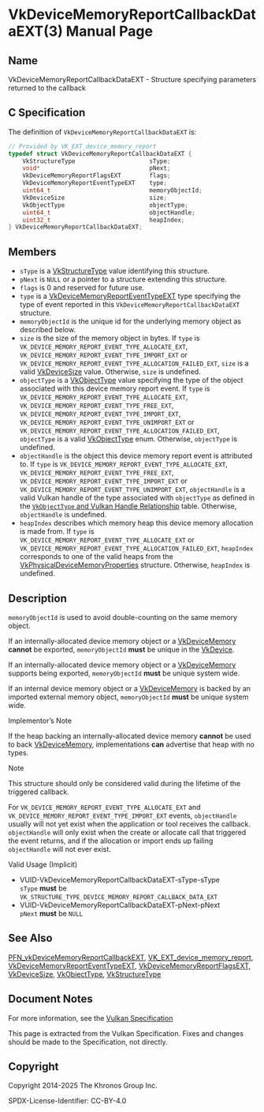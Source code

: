 # VkDeviceMemoryReportCallbackDataEXT(3) Manual Page

## Name

VkDeviceMemoryReportCallbackDataEXT - Structure specifying parameters returned to the callback



## [](#_c_specification)C Specification

The definition of `VkDeviceMemoryReportCallbackDataEXT` is:

```c++
// Provided by VK_EXT_device_memory_report
typedef struct VkDeviceMemoryReportCallbackDataEXT {
    VkStructureType                     sType;
    void*                               pNext;
    VkDeviceMemoryReportFlagsEXT        flags;
    VkDeviceMemoryReportEventTypeEXT    type;
    uint64_t                            memoryObjectId;
    VkDeviceSize                        size;
    VkObjectType                        objectType;
    uint64_t                            objectHandle;
    uint32_t                            heapIndex;
} VkDeviceMemoryReportCallbackDataEXT;
```

## [](#_members)Members

- `sType` is a [VkStructureType](https://registry.khronos.org/vulkan/specs/latest/man/html/VkStructureType.html) value identifying this structure.
- `pNext` is `NULL` or a pointer to a structure extending this structure.
- `flags` is 0 and reserved for future use.
- `type` is a [VkDeviceMemoryReportEventTypeEXT](https://registry.khronos.org/vulkan/specs/latest/man/html/VkDeviceMemoryReportEventTypeEXT.html) type specifying the type of event reported in this `VkDeviceMemoryReportCallbackDataEXT` structure.
- `memoryObjectId` is the unique id for the underlying memory object as described below.
- `size` is the size of the memory object in bytes. If `type` is `VK_DEVICE_MEMORY_REPORT_EVENT_TYPE_ALLOCATE_EXT`, `VK_DEVICE_MEMORY_REPORT_EVENT_TYPE_IMPORT_EXT` or `VK_DEVICE_MEMORY_REPORT_EVENT_TYPE_ALLOCATION_FAILED_EXT`, `size` is a valid [VkDeviceSize](https://registry.khronos.org/vulkan/specs/latest/man/html/VkDeviceSize.html) value. Otherwise, `size` is undefined.
- `objectType` is a [VkObjectType](https://registry.khronos.org/vulkan/specs/latest/man/html/VkObjectType.html) value specifying the type of the object associated with this device memory report event. If `type` is `VK_DEVICE_MEMORY_REPORT_EVENT_TYPE_ALLOCATE_EXT`, `VK_DEVICE_MEMORY_REPORT_EVENT_TYPE_FREE_EXT`, `VK_DEVICE_MEMORY_REPORT_EVENT_TYPE_IMPORT_EXT`, `VK_DEVICE_MEMORY_REPORT_EVENT_TYPE_UNIMPORT_EXT` or `VK_DEVICE_MEMORY_REPORT_EVENT_TYPE_ALLOCATION_FAILED_EXT`, `objectType` is a valid [VkObjectType](https://registry.khronos.org/vulkan/specs/latest/man/html/VkObjectType.html) enum. Otherwise, `objectType` is undefined.
- `objectHandle` is the object this device memory report event is attributed to. If `type` is `VK_DEVICE_MEMORY_REPORT_EVENT_TYPE_ALLOCATE_EXT`, `VK_DEVICE_MEMORY_REPORT_EVENT_TYPE_FREE_EXT`, `VK_DEVICE_MEMORY_REPORT_EVENT_TYPE_IMPORT_EXT` or `VK_DEVICE_MEMORY_REPORT_EVENT_TYPE_UNIMPORT_EXT`, `objectHandle` is a valid Vulkan handle of the type associated with `objectType` as defined in the [`VkObjectType` and Vulkan Handle Relationship](https://registry.khronos.org/vulkan/specs/latest/html/vkspec.html#debugging-object-types) table. Otherwise, `objectHandle` is undefined.
- `heapIndex` describes which memory heap this device memory allocation is made from. If `type` is `VK_DEVICE_MEMORY_REPORT_EVENT_TYPE_ALLOCATE_EXT` or `VK_DEVICE_MEMORY_REPORT_EVENT_TYPE_ALLOCATION_FAILED_EXT`, `heapIndex` corresponds to one of the valid heaps from the [VkPhysicalDeviceMemoryProperties](https://registry.khronos.org/vulkan/specs/latest/man/html/VkPhysicalDeviceMemoryProperties.html) structure. Otherwise, `heapIndex` is undefined.

## [](#_description)Description

`memoryObjectId` is used to avoid double-counting on the same memory object.

If an internally-allocated device memory object or a [VkDeviceMemory](https://registry.khronos.org/vulkan/specs/latest/man/html/VkDeviceMemory.html) **cannot** be exported, `memoryObjectId` **must** be unique in the [VkDevice](https://registry.khronos.org/vulkan/specs/latest/man/html/VkDevice.html).

If an internally-allocated device memory object or a [VkDeviceMemory](https://registry.khronos.org/vulkan/specs/latest/man/html/VkDeviceMemory.html) supports being exported, `memoryObjectId` **must** be unique system wide.

If an internal device memory object or a [VkDeviceMemory](https://registry.khronos.org/vulkan/specs/latest/man/html/VkDeviceMemory.html) is backed by an imported external memory object, `memoryObjectId` **must** be unique system wide.

Implementor’s Note

If the heap backing an internally-allocated device memory **cannot** be used to back [VkDeviceMemory](https://registry.khronos.org/vulkan/specs/latest/man/html/VkDeviceMemory.html), implementations **can** advertise that heap with no types.

Note

This structure should only be considered valid during the lifetime of the triggered callback.

For `VK_DEVICE_MEMORY_REPORT_EVENT_TYPE_ALLOCATE_EXT` and `VK_DEVICE_MEMORY_REPORT_EVENT_TYPE_IMPORT_EXT` events, `objectHandle` usually will not yet exist when the application or tool receives the callback. `objectHandle` will only exist when the create or allocate call that triggered the event returns, and if the allocation or import ends up failing `objectHandle` will not ever exist.

Valid Usage (Implicit)

- [](#VUID-VkDeviceMemoryReportCallbackDataEXT-sType-sType)VUID-VkDeviceMemoryReportCallbackDataEXT-sType-sType  
  `sType` **must** be `VK_STRUCTURE_TYPE_DEVICE_MEMORY_REPORT_CALLBACK_DATA_EXT`
- [](#VUID-VkDeviceMemoryReportCallbackDataEXT-pNext-pNext)VUID-VkDeviceMemoryReportCallbackDataEXT-pNext-pNext  
  `pNext` **must** be `NULL`

## [](#_see_also)See Also

[PFN\_vkDeviceMemoryReportCallbackEXT](https://registry.khronos.org/vulkan/specs/latest/man/html/PFN_vkDeviceMemoryReportCallbackEXT.html), [VK\_EXT\_device\_memory\_report](https://registry.khronos.org/vulkan/specs/latest/man/html/VK_EXT_device_memory_report.html), [VkDeviceMemoryReportEventTypeEXT](https://registry.khronos.org/vulkan/specs/latest/man/html/VkDeviceMemoryReportEventTypeEXT.html), [VkDeviceMemoryReportFlagsEXT](https://registry.khronos.org/vulkan/specs/latest/man/html/VkDeviceMemoryReportFlagsEXT.html), [VkDeviceSize](https://registry.khronos.org/vulkan/specs/latest/man/html/VkDeviceSize.html), [VkObjectType](https://registry.khronos.org/vulkan/specs/latest/man/html/VkObjectType.html), [VkStructureType](https://registry.khronos.org/vulkan/specs/latest/man/html/VkStructureType.html)

## [](#_document_notes)Document Notes

For more information, see the [Vulkan Specification](https://registry.khronos.org/vulkan/specs/latest/html/vkspec.html#VkDeviceMemoryReportCallbackDataEXT)

This page is extracted from the Vulkan Specification. Fixes and changes should be made to the Specification, not directly.

## [](#_copyright)Copyright

Copyright 2014-2025 The Khronos Group Inc.

SPDX-License-Identifier: CC-BY-4.0